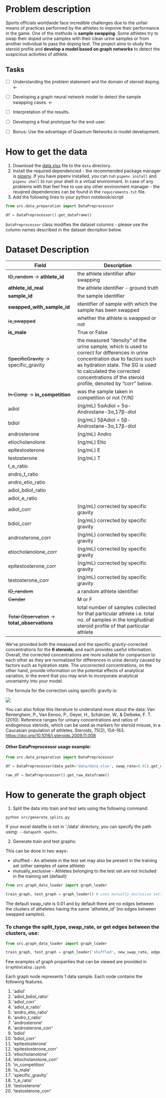 # Problem description
Sports officials worldwide face incredible challenges due to the unfair means of practices performed by the athletes to improve their performance in the game. One of the methods is **sample swapping**. Some athletes try to swap their doped urine samples with their clean urine samples or from another individual to pass the doping test. The project aims to study the steroid profile and **develop a model based on graph networks** to detect the suspicious activities of athlete.

## Tasks
- [ ] Understanding the problem statement and the domain of steroid doping. &#8592;
- [ ] Developing a graph neural network model to detect the sample swapping cases. &#8592;
- [ ] Interpretation of the results.
- [ ] Developing a final prototype for the end-user.
- [ ] Bonus: Use the advantage of Quantum Networks in model development.


# How to get the data
1. Download the [data.xlsx](https://drive.google.com/drive/folders/1grn0BNDL4azKUvL-5whKiGLE49w5vUjH) file to the `data` directory.
1.  Install the required dependencied - the recommended package manager is [pipenv](https://pypi.org/project/pipenv/). If you have pipenv installed, you can run `pipenv install` and `pipenv shell` to run your shell in a virtual environment. In case of any problems with that feel free to use any other environment manager - the reuqired dependencies can be found in the `requirements.txt` file.
1. Add the following lines to your python notebook/script

```python
from src.data_preparation import DataPreprocessor

df = DataPreprocessor().get_dataframe()
```
`DataPreprocessor` class modifies the dataset columns - please use the column names described in the dataset decription below. 

# Dataset Description

| Field | Description |
| ------- | ------ |
| ~~ID_random~~ &#8594; **athlete_id** | the athlete identifier after swapping|
| **athlete_id_real** | the athlete identifier - ground truth |
| **sample_id** | the sample identifier|
| **swapped_with_sample_id** | identifier of sample with which the sample has been swapped |
| ~~is_swapped~~ | whether the athlete is swapped or not |
| **is_male** | True or False | 
| ~~SpecificGravity~~ &#8594; specific_gravity | the measured “density” of the urine sample, which is used to correct for differences in urine concentration due to factors such as hydration state. The SG is used to calculated the corrected concentrations of the steroid profile, denoted by “corr” below. |
| ~~In Comp~~ &#8594; **in_competition** | was the sample taken in competition or not (Y/N) |
| adiol | (ng/mL)  5αAdiol = 5α-Androstane-3α,17β-diol |
| bdiol | (ng/mL) 5βAdiol = 5β-Androstane-3α,17β-diol |
| androsterone | (ng/mL) Andro |
| etiocholanolone | (ng/mL) Etio |
| epitestosterone | (ng/mL) E |
| testosterone | (ng/mL) T |
| t_e_ratio |
| andro_t_ratio |
| andro_etio_ratio |
| adiol_bdiol_ratio |
| adiol_e_ratio |
| adiol_corr | (ng/mL) corrected by specific gravity |
| bdiol_corr | (ng/mL) corrected by specific gravity |
| androsterone_corr | (ng/mL) corrected by specific gravity |
| etiocholanolone_corr | (ng/mL) corrected by specific gravity |
| epitestosterone_corr | (ng/mL) corrected by specific gravity |
| testosterone_corr | (ng/mL) corrected by specific gravity |
| ~~ID_random~~ | a random athlete identifier |
| ~~Gender~~| M or F |
| ~~Total Observation~~ &#8594; **total_observations**| total number of samples collected for that particular athlete i.e. total no. of samples in the longitudinal steroid profile of that particular athlete |



We’ve provided both the measured and the specific gravity-corrected concentrations for the **6 steroids**, and each provides useful information. Overall, the corrected concentrations are more suitable for comparison to each other as they are normalized for differences in urine density caused by factors such as hydration state. The uncorrected concentrations, on the other hand, provide information on the potential effects of analytical variation, in the event that you may wish to incorporate analytical uncertainty into your model.

The formula for the correction using specific gravity is:

<img src="https://latex.codecogs.com/gif.latex?Conc_corr=Conc\_measured\cdot\frac{1.02-1}{SG-1}" />



You can also follow this literature to understand more about the data:
Van Renterghem, P., Van Eenoo, P., Geyer, H., Schänzer, W., & Delbeke, F. T. (2010). Reference ranges for urinary concentrations and ratios of endogenous steroids, which can be used as markers for steroid misuse, in a Caucasian population of athletes. Steroids, 75(2), 154–163. https://doi.org/10.1016/j.steroids.2009.11.008
 


 


#### Other DataPreprocessor usage example:
```python
from src.data_preparation import DataPreprocessor

df = DataPreprocessor(data_path='data/data.xlsx', swap_rate=0.01).get_dataframe()

raw_df = DataPreprocessor().get_raw_dataframe()
```

# How to generate the graph object

1. Split the data into train and test sets using the following command:
```
python src/generate_splits.py
```
If your excel datafile is not in './data' directory, you can specify the path using: `--datapath <path>`.

2. Generate train and test graphs:

This can be done in two ways-
* shuffled - An athelete in the test set may also be present in the training set (other samples of same athlete)
* mutually_exclusive - Athletes belonging to the test set are not included in the training set (default)

```python
from src.graph_data_loader import graph_loader

train_graph, test_graph = graph_loader() # uses mutually_exclusive setting
```
The default swap_rate is 0.01 and by default there are no edges between the clusters of atheletes having the same 'athelete_id' (no edges between swapped samples).

### To change the split_type, swap_rate, or get edges between the clusters, use:
```python
from src.graph_data_loader import graph_loader

train_graph, test_graph = graph_loader('shuffled', new_swap_rate, edge_bw_swapped=True)
```

Few examples of graph properties that can be viewed are provided in `GraphDataExp.ipynb`.

Each graph node represents 1 data sample. Each node contains the following features.
1. 'adiol'
2. 'adiol_bdiol_ratio' 
3. 'adiol_corr'
4. 'adiol_e_ratio'
5. 'andro_etio_ratio'
6. 'andro_t_ratio'
7. 'androsterone'
8. 'androsterone_corr'
9. 'bdiol'
10. 'bdiol_corr'
11. 'epitestosterone'
12. 'epitestosterone_corr'
13. 'etiocholanolone'
14. 'etiocholanolone_corr'
15. 'in_competition'
16. 'is_male'
17. 'specific_gravity'
18. 't_e_ratio'
19. 'testosterone'
20. 'testosterone_corr'
